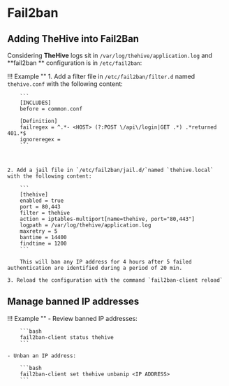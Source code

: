 # Fail2ban

## Adding TheHive into Fail2Ban

Considering **TheHive** logs sit in `/var/log/thehive/application.log` and **fail2ban ** configuration is in `/etc/fail2ban`:

!!! Example ""
    1. Add a filter file in `/etc/fail2ban/filter.d` named `thehive.conf` with the following content: 

        ```
        [INCLUDES]
        before = common.conf
        
        [Definition]
        failregex = ^.*- <HOST> (?:POST \/api\/login|GET .*) .*returned 401.*$
        ignoreregex =
        ```

        

    2. Add a jail file in `/etc/fail2ban/jail.d/`named `thehive.local` with the following content: 

        ```
        [thehive]
        enabled = true
        port = 80,443
        filter = thehive
        action = iptables-multiport[name=thehive, port="80,443"]
        logpath = /var/log/thehive/application.log
        maxretry = 5
        bantime = 14400
        findtime = 1200
        ```

        This will ban any IP address for 4 hours after 5 failed authentication are identified during a period of 20 min. 

    3. Reload the configuration with the command `fail2ban-client reload`


## Manage banned IP addresses

!!! Example ""
    - Review banned IP addresses: 

        ```bash
        fail2ban-client status thehive
        ```

    - Unban an IP address: 

        ```bash
        fail2ban-client set thehive unbanip <IP ADDRESS>
        ```

    

    

